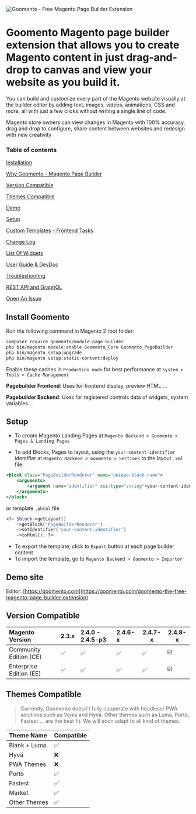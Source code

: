 ![Goomento - Free Magento Page Builder Extension](https://i.imgur.com/jVUNmot.gif)

# Goomento Magento page builder extension that allows you to create Magento content in just drag-and-drop to canvas and view your website as you build it.

You can build and customize every part of the Magento website visually at the builder editor by adding text, images, videos, animations, CSS and more, all with just a few clicks without writing a single line of code.

Magento store owners can view changes in Magento with 100% accuracy, drag and drop to configure, share content between websites and redesign with new creativity

### Table of contents

[Installation](#install-goomento)

[Why Goomento - Magento Page Builder](https://goomento.com/blog/post/goomento-page-builder-vs-magento-page-builder)

[Version Compatible](#version-compatible)

[Themes Compatible](#themes-compatible)

[Demo](https://goomento.com/goomento-the-free-magento-page-builder-extension)

[Setup](#setup)

[Custom Templates - Frontend Tasks](https://github.com/Goomento/PageBuilder/wiki/Custom-Theme-Frontend-Tasks)

[Change Log](https://github.com/Goomento/PageBuilder/blob/master/CHANGELOG.md)

[List Of Widgets](https://github.com/Goomento/PageBuilder/wiki/Magento-Page-Builder-Widgets)

[User Guide & DevDoc](https://github.com/Goomento/PageBuilder/wiki/)

[Troubleshooting](https://github.com/Goomento/PageBuilder/wiki/Troubleshooting)

[REST API and GraphQL](https://github.com/Goomento/PageBuilderApi)

[Open An Issue](https://github.com/Goomento/PageBuilder/issues/new)

## Install Goomento

Run the following command in Magento 2 root folder:

```bash
composer require goomento/module-page-builder
php bin/magento module:enable Goomento_Core Goomento_PageBuilder
php bin/magento setup:upgrade
php bin/magento setup:static-content:deploy
```

Enable these caches in `Production mode` for best performance at `System > Tools > Cache Management`

**Pagebuilder Frontend**: Uses for frontend display, preview HTML ...

**Pagebuilder Backend**: Uses for registered controls data of widgets, system variables ...

## Setup

- To create Magento Landing Pages at `Magento Backend > Goomento > Pages & Landing Pages`

- To add Blocks, Pages to layout, using the `your-content-identifier` 
identifier at `Magento Backend > Goomento > Sections` to the layout `.xml` file.

```xml
<block class="PageBuilderRenderer" name="unique-block-name">
    <arguments>
        <argument name="identifier" xsi:type="string">your-content-identifier</argument>
    </arguments>
</block>
```

or template `.phtml` file

```php
<?= $block->getLayout()
    ->getBlock('PageBuilderRenderer')
    ->setIdentifier('your-content-identifier')
    ->toHtml(); ?>
```
- To export the template, click to `Export` button at each page builder content
- To import the template, go to `Magento Backend > Goomento > Importor`

## Demo site

Editor: [https://goomento.com](https://goomento.com/goomento-the-free-magento-page-builder-extension)

## Version Compatible

| Magento Version         | 2.3.x | 2.4.0 - 2.4.5-p3 | 2.4.6-x | 2.4.7-x | 2.4.8-x |
|:------------------------|:------|:-----------------|:--------|---------|---------|
| Community Edition (CE)  | ✅     | ✅                | ✅       | ✅       | ☑️      |
| Enterprise Edition (EE) | ✅     | ✅                | ✅       | ✅       | ☑️      |

## Themes Compatible

> Currently, Goomento doesn't fully cooperate with headless/ PWA solutions such as Venia and Hyvä. 
Other themes such as Luma, Porto, Fastest ... are the best fit. We will soon adapt to all kind of themes.

| Theme Name   | Compatible |
|:-------------|:-----------|
| Blank + Luma | ✅          |
| Hyvä         | ❌          |
| PWA Themes   | ❌          |
| Porto        | ✅          |
| Fastest      | ✅          |
| Market       | ✅          |
| Other Themes | ✅          |